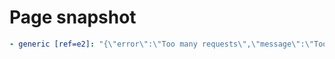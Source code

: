 # Page snapshot

```yaml
- generic [ref=e2]: "{\"error\":\"Too many requests\",\"message\":\"Too many requests from this IP, please try again later.\",\"retryAfter\":900}"
```